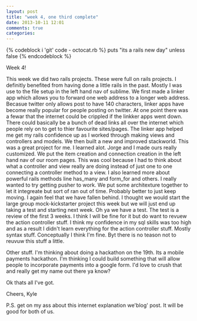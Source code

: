 ```yaml
---
layout: post
title: "week 4, one third complete"
date: 2013-10-11 12:01
comments: true
categories:
---
```


{% codeblock i 'git' code - octocat.rb %}
puts "its a rails new day" unless false
{% endcodeblock %}

Week 4!

This week we did two rails projects. These were full on rails projects. I definitly benefited from having done a little rails in the past. Mostly I was use to the file setup in the left hand nav of sublime. We first made a linker app which allows you to forward one web address to a longer web address. Becasue twitter only allows post to have 140 characters, linker apps have become really popular for people posting on twitter. At one point there was a fewar that the internet could be crippled if the linkker apps went down. There could basically be a bunch of dead links all over the internet which people rely on to get to thier favourite sites/pages. The linker app helped me get my rails confidence up as I worked through making views and controllers and models. We then built a new and improved stackworld. This was a great project for me. I learned alot. Jorge and I made ours really customized. We put the item creation and connection creation in the left hand nav of our room pages. This was cool because I had to think about what a controller and view really are doing instead of just one to one connecting a controller method to a view. I also learned more about powerful rails methods line has_many and form_for and others. I really wanted to try getting pusher to work. We put some architexture together to let it integreate but sort of ran out of time. Probably better to just keep moving. I again feel that we have fallen behind. I thought we would start the large group mock-kickstarter project this week but we will just end up taking a test and starting next week. Oh ya we have a test. The test is a review of the first 3 weeks. I think I will be fine for it but do want to revuew the action controller stuff. I think my confidence in my sql skills was too high and as a result I didn't learn everything for the action controller stuff. Mostly syntax stuff. Conceptually I think I'm fine. Byt there is no teason not to reuvuw this stuff a little.

Other stuff. I'm thinking about doing a hackathon on the 19th. Its a mobile payments hackathon. I'm thinking I could build something that will allow people to incorporate payments into a google form. I'd love to crush that and really get my name out there ya know?

Ok thats all I've got.

Cheers,
Kyle

P.S. get on my ass about this internet explanation we'blog' post. It will be good for both of us.
